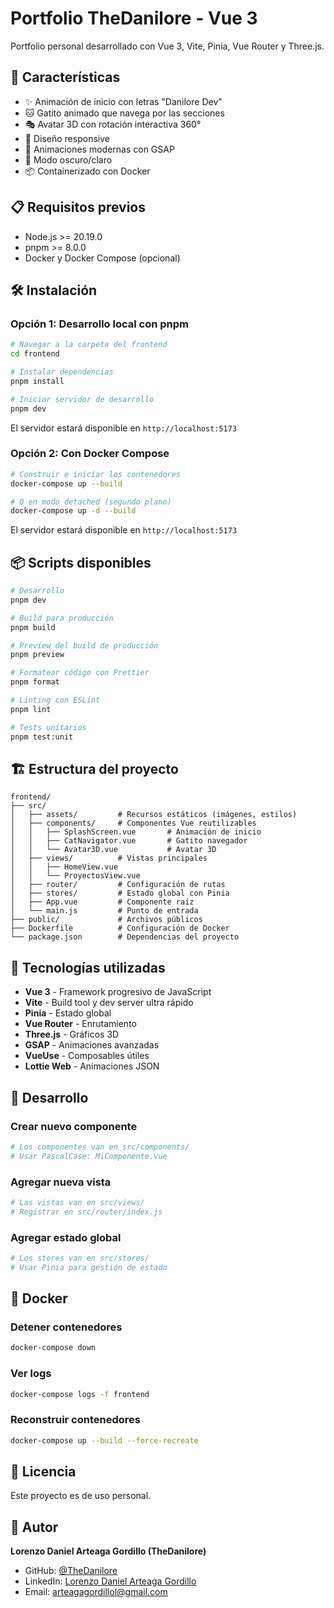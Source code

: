 # Portfolio TheDanilore - Vue 3

Portfolio personal desarrollado con Vue 3, Vite, Pinia, Vue Router y Three.js.

## 🚀 Características

- ✨ Animación de inicio con letras "Danilore Dev"
- 🐱 Gatito animado que navega por las secciones
- 🎭 Avatar 3D con rotación interactiva 360°
- 📱 Diseño responsive
- 🎨 Animaciones modernas con GSAP
- 🌙 Modo oscuro/claro
- 📦 Containerizado con Docker

## 📋 Requisitos previos

- Node.js >= 20.19.0
- pnpm >= 8.0.0
- Docker y Docker Compose (opcional)

## 🛠️ Instalación

### Opción 1: Desarrollo local con pnpm

```bash
# Navegar a la carpeta del frontend
cd frontend

# Instalar dependencias
pnpm install

# Iniciar servidor de desarrollo
pnpm dev
```

El servidor estará disponible en `http://localhost:5173`

### Opción 2: Con Docker Compose

```bash
# Construir e iniciar los contenedores
docker-compose up --build

# O en modo detached (segundo plano)
docker-compose up -d --build
```

El servidor estará disponible en `http://localhost:5173`

## 📦 Scripts disponibles

```bash
# Desarrollo
pnpm dev

# Build para producción
pnpm build

# Preview del build de producción
pnpm preview

# Formatear código con Prettier
pnpm format

# Linting con ESLint
pnpm lint

# Tests unitarios
pnpm test:unit
```

## 🏗️ Estructura del proyecto

```
frontend/
├── src/
│   ├── assets/         # Recursos estáticos (imágenes, estilos)
│   ├── components/     # Componentes Vue reutilizables
│   │   ├── SplashScreen.vue       # Animación de inicio
│   │   ├── CatNavigator.vue       # Gatito navegador
│   │   └── Avatar3D.vue           # Avatar 3D
│   ├── views/          # Vistas principales
│   │   ├── HomeView.vue
│   │   └── ProyectosView.vue
│   ├── router/         # Configuración de rutas
│   ├── stores/         # Estado global con Pinia
│   ├── App.vue         # Componente raíz
│   └── main.js         # Punto de entrada
├── public/             # Archivos públicos
├── Dockerfile          # Configuración de Docker
└── package.json        # Dependencias del proyecto
```

## 🎨 Tecnologías utilizadas

- **Vue 3** - Framework progresivo de JavaScript
- **Vite** - Build tool y dev server ultra rápido
- **Pinia** - Estado global
- **Vue Router** - Enrutamiento
- **Three.js** - Gráficos 3D
- **GSAP** - Animaciones avanzadas
- **VueUse** - Composables útiles
- **Lottie Web** - Animaciones JSON

## 📝 Desarrollo

### Crear nuevo componente

```bash
# Los componentes van en src/components/
# Usar PascalCase: MiComponente.vue
```

### Agregar nueva vista

```bash
# Las vistas van en src/views/
# Registrar en src/router/index.js
```

### Agregar estado global

```bash
# Los stores van en src/stores/
# Usar Pinia para gestión de estado
```

## 🐳 Docker

### Detener contenedores

```bash
docker-compose down
```

### Ver logs

```bash
docker-compose logs -f frontend
```

### Reconstruir contenedores

```bash
docker-compose up --build --force-recreate
```

## 📄 Licencia

Este proyecto es de uso personal.

## 👤 Autor

**Lorenzo Daniel Arteaga Gordillo (TheDanilore)**

- GitHub: [@TheDanilore](https://github.com/TheDanilore)
- LinkedIn: [Lorenzo Daniel Arteaga Gordillo](https://www.linkedin.com/in/lorenzo-daniel-arteaga-gordillo-a01929307/)
- Email: arteagagordillol@gmail.com

